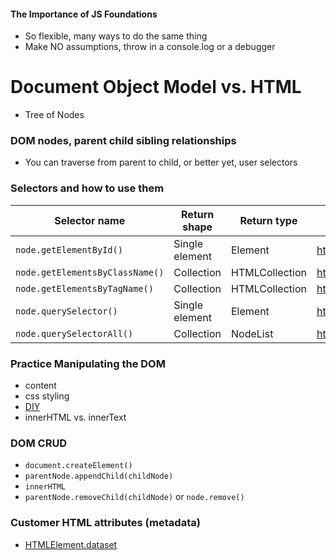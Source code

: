#### The Importance of JS Foundations
 - So flexible, many ways to do the same thing 
 - Make NO assumptions, throw in a console.log or a debugger
 

# Document Object Model vs. HTML
- Tree of Nodes

### DOM nodes, parent child sibling relationships
- You can traverse from parent to child, or better yet, user selectors 

### Selectors and how to use them

| Selector name                   | Return shape   | Return type    | Reference             |
| ------------------------------- | -------------- | -------------- | --------------------- |
| `node.getElementById()`         | Single element | Element        | https://goo.gl/8cHGoy |
| `node.getElementsByClassName()` | Collection     | HTMLCollection | https://goo.gl/qcAhcp |
| `node.getElementsByTagName()`   | Collection     | HTMLCollection | https://goo.gl/QHozSh |
| `node.querySelector()`          | Single element | Element        | https://goo.gl/6Pqbcc |
| `node.querySelectorAll()`       | Collection     | NodeList       | https://goo.gl/vTfXza |

### Practice Manipulating the DOM
- content
- css styling
- [DIY](https://en.wikipedia.org/wiki/Document_Object_Model)
- innerHTML vs. innerText

### DOM CRUD
- `document.createElement()`
- `parentNode.appendChild(childNode)`
- `innerHTML`
- `parentNode.removeChild(childNode)` or `node.remove()`

### Customer HTML attributes (metadata)
- [HTMLElement.dataset](https://developer.mozilla.org/en-US/docs/Web/API/HTMLElement/dataset)
